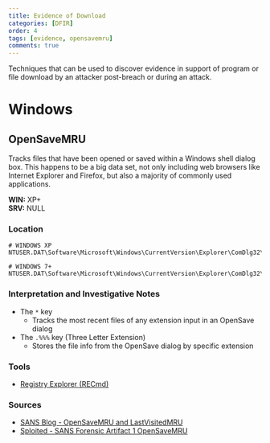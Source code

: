 ```yaml
---
title: Evidence of Download
categories: [DFIR]
order: 4
tags: [evidence, opensavemru]
comments: true
---
```

Techniques that can be used to discover evidence in support of program or file download by an attacker post-breach or during an attack.

# Windows

## OpenSaveMRU
Tracks files that have been opened or saved within a Windows shell dialog box. This happens to be a big data set, not only including web browsers like Internet Explorer and Firefox, but also a majority of commonly used applications.

**WIN:** XP+ <br>
**SRV:** NULL

### Location
```plaintext
# WINDOWS XP
NTUSER.DAT\Software\Microsoft\Windows\CurrentVersion\Explorer\ComDlg32\OpenSaveMRU

# WINDOWS 7+
NTUSER.DAT\Software\Microsoft\Windows\CurrentVersion\Explorer\ComDlg32\OpenSavePIDIMRU
```

### Interpretation and Investigative Notes
- The `*` key
  - Tracks the most recent files of any extension input in an OpenSave dialog
- The `.%%%` key (Three Letter Extension)
  - Stores the file info from the OpenSave dialog by specific extension
  
### Tools
- [Registry Explorer (RECmd)](https://www.sans.org/tools/registry-explorer/)

### Sources
- [SANS Blog - OpenSaveMRU and LastVisitedMRU](https://www.sans.org/blog/opensavemru-and-lastvisitedmru/)
- [Sploited - SANS Forensic Artifact 1 OpenSaveMRU](https://sploited.blogspot.com/2012/10/sans-forensic-artifact-1-opensave-mru.html)